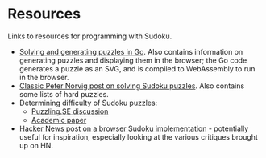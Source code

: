 # Resources

Links to resources for programming with Sudoku.

* [Solving and generating puzzles in Go](https://eli.thegreenplace.net/2022/sudoku-go-and-webassembly/). Also contains information on generating puzzles and displaying them in the browser; the Go code generates a puzzle as an SVG, and is compiled to WebAssembly to run in the browser.
* [Classic Peter Norvig post on solving Sudoku puzzles](https://norvig.com/sudoku.html). Also contains some lists of hard puzzles.
* Determining difficulty of Sudoku puzzles:
  * [Puzzling.SE discussion](https://puzzling.stackexchange.com/questions/29/what-are-the-criteria-for-determining-the-difficulty-of-sudoku-puzzle)
  * [Academic paper](https://arxiv.org/abs/1403.7373)
* [Hacker News post on a browser Sudoku implementation](https://news.ycombinator.com/item?id=38913220) - potentially useful for inspiration, especially looking at the various critiques brought up on HN.
